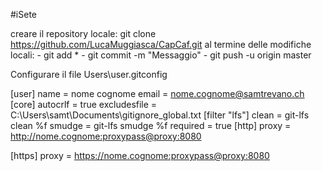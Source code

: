 ﻿#iSete


creare il repository locale: git clone https://github.com/LucaMuggiasca/CapCaf.git
al termine delle modifiche locali:
	- git add *
	- git commit -m "Messaggio"
	- git push -u origin master


Configurare il file Users\user\.gitconfig


[user]
	name = nome cognome
	email = nome.cognome@samtrevano.ch
[core]
	autocrlf = true
	excludesfile = C:\\Users\\samt\\Documents\\gitignore_global.txt
[filter "lfs"]
	clean = git-lfs clean %f
	smudge = git-lfs smudge %f
	required = true
[http]
	proxy = http://nome.cognome:proxypass@proxy:8080

[https]
    proxy = https://nome.cognome:proxypass@proxy:8080


